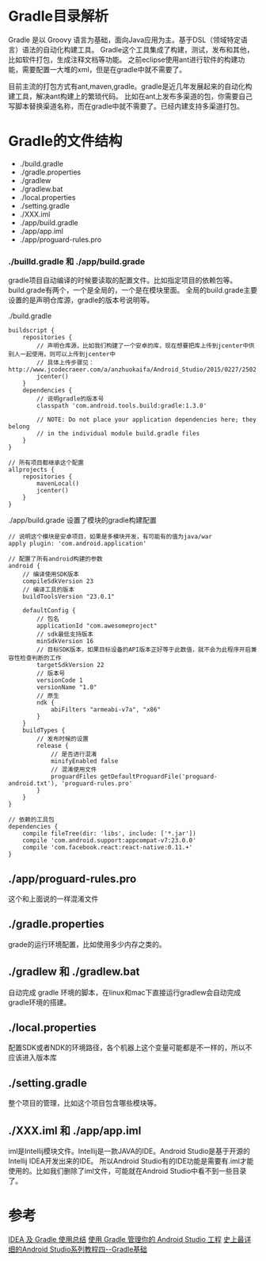 # Gradle目录解析

Gradle 是以 Groovy 语言为基础，面向Java应用为主。基于DSL（领域特定语言）语法的自动化构建工具。
Gradle这个工具集成了构建，测试，发布和其他，比如软件打包，生成注释文档等功能。
之前eclipse使用ant进行软件的构建功能，需要配置一大堆的xml，但是在gradle中就不需要了。

目前主流的打包方式有ant,maven,gradle。gradle是近几年发展起来的自动化构建工具，解决ant构建上的繁琐代码。
比如在ant上发布多渠道的包，你需要自己写脚本替换渠道名称，而在gradle中就不需要了。已经内建支持多渠道打包。

# Gradle的文件结构

* ./build.gradle
* ./gradle.properties
* ./gradlew
* ./gradlew.bat
* ./local.properties
* ./setting.gradle
* ./XXX.iml
* ./app/build.gradle
* ./app/app.iml
* ./app/proguard-rules.pro

### ./builld.gradle 和 ./app/build.grade

gradle项目自动编译的时候要读取的配置文件。比如指定项目的依赖包等。
build.grade有两个，一个是全局的，一个是在模块里面。
全局的build.grade主要设置的是声明仓库源，gradle的版本号说明等。

./build.gradle

```
buildscript {
    repositories {
        // 声明仓库源，比如我们构建了一个安卓的库，现在想要把库上传到jcenter中供别人一起使用，则可以上传到jcenter中
        // 具体上传步骤见：http://www.jcodecraeer.com/a/anzhuokaifa/Android_Studio/2015/0227/2502.html
        jcenter()
    }
    dependencies {
        // 说明gradle的版本号
        classpath 'com.android.tools.build:gradle:1.3.0'

        // NOTE: Do not place your application dependencies here; they belong
        // in the individual module build.gradle files
    }
}

// 所有项目都继承这个配置
allprojects {
    repositories {
        mavenLocal()
        jcenter()
    }
}

```

./app/build.grade 设置了模块的gradle构建配置

```
// 说明这个模块是安卓项目，如果是多模块开发，有可能有的值为java/war
apply plugin: 'com.android.application'

// 配置了所有android构建的参数
android {
    // 编译使用SDK版本
    compileSdkVersion 23
    // 编译工具的版本
    buildToolsVersion "23.0.1"

    defaultConfig {
        // 包名
        applicationId "com.awesomeproject"
        // sdk最低支持版本
        minSdkVersion 16
        // 目标SDK版本，如果目标设备的API版本正好等于此数值，就不会为此程序开启兼容性检查判断的工作
        targetSdkVersion 22
        // 版本号
        versionCode 1
        versionName "1.0"
        // 原生
        ndk {
            abiFilters "armeabi-v7a", "x86"
        }
    }
    buildTypes {
        // 发布时候的设置
        release {
            // 是否进行混淆
            minifyEnabled false
            // 混淆使用文件
            proguardFiles getDefaultProguardFile('proguard-android.txt'), 'proguard-rules.pro'
        }
    }
}

// 依赖的工具包
dependencies {
    compile fileTree(dir: 'libs', include: ['*.jar'])
    compile 'com.android.support:appcompat-v7:23.0.0'
    compile 'com.facebook.react:react-native:0.11.+'
}

```

## ./app/proguard-rules.pro

这个和上面说的一样混淆文件

## ./gradle.properties

grade的运行环境配置，比如使用多少内存之类的。

## ./gradlew 和 ./gradlew.bat

自动完成 gradle 环境的脚本，在linux和mac下直接运行gradlew会自动完成gradle环境的搭建。

## ./local.properties

配置SDK或者NDK的环境路径，各个机器上这个变量可能都是不一样的，所以不应该进入版本库

## ./setting.gradle

整个项目的管理，比如这个项目包含哪些模块等。

## ./XXX.iml 和 ./app/app.iml

iml是Intellij模块文件。Intellij是一款JAVA的IDE。Android Studio是基于开源的Intellij IDEA开发出来的IDE。
所以Android Studio有的IDE功能是需要有.iml才能使用的。比如我们删除了iml文件，可能就在Android Studio中看不到一些目录了。

# 参考

[IDEA 及 Gradle 使用总结](http://www.jiechic.com/archives/the-idea-and-gradle-use-summary)
[使用 Gradle 管理你的 Android Studio 工程](http://www.open-open.com/lib/view/open1437144995334.html)
[史上最详细的Android Studio系列教程四--Gradle基础](http://segmentfault.com/a/1190000002439306)
